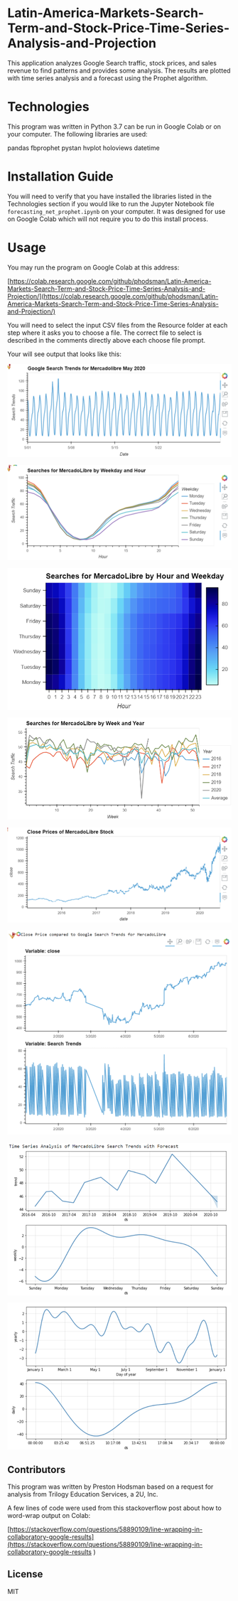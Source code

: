 # Latin-America-Markets-Search-Term-and-Stock-Price-Time-Series-Analysis-and-Projection
This application analyzes Google Search traffic, stock prices, and sales revenue to find patterns and provides some analysis. The results are plotted with time series analysis and a forecast using the Prophet algorithm.

# Technologies

This program was written in Python 3.7 can be run in Google Colab or on your computer.
The following libraries are used:

pandas
fbprophet
pystan
hvplot
holoviews
datetime

# Installation Guide

You will need to verify that you have installed the libraries listed in the Technologies section if you would like to run the Jupyter Notebook file
`forecasting_net_prophet.ipynb` on your computer. It was designed for use on Google Colab which will not require you to do this install process. 

# Usage

You may run the program on Google Colab at this address:

[https://colab.research.google.com/github/phodsman/Latin-America-Markets-Search-Term-and-Stock-Price-Time-Series-Analysis-and-Projection/](https://colab.research.google.com/github/phodsman/Latin-America-Markets-Search-Term-and-Stock-Price-Time-Series-Analysis-and-Projection/)

You will need to select the input CSV files from the Resource folder at each step where it asks you to choose a file. The correct file to select is described in the comments directly above each choose file prompt.

Your will see output that looks like this:

![](https://github.com/phodsman/Latin-America-Markets-Search-Term-and-Stock-Price-Time-Series-Analysis-and-Projection/blob/main/Screenshot%202021-12-03%20153637.png?raw=true)

![](https://github.com/phodsman/Latin-America-Markets-Search-Term-and-Stock-Price-Time-Series-Analysis-and-Projection/blob/main/Screenshot%202021-12-03%20153722.png?raw=true)

![](https://github.com/phodsman/Latin-America-Markets-Search-Term-and-Stock-Price-Time-Series-Analysis-and-Projection/blob/main/Screenshot%202021-12-03%20153747.png?raw=true)

![](https://github.com/phodsman/Latin-America-Markets-Search-Term-and-Stock-Price-Time-Series-Analysis-and-Projection/blob/main/Screenshot%202021-12-03%20153807.png)

![](https://github.com/phodsman/Latin-America-Markets-Search-Term-and-Stock-Price-Time-Series-Analysis-and-Projection/blob/main/Screenshot%202021-12-03%20153826.png?raw=true)

![](https://github.com/phodsman/Latin-America-Markets-Search-Term-and-Stock-Price-Time-Series-Analysis-and-Projection/blob/main/Screenshot%202021-12-03%20153851.png?raw=true)

![](https://github.com/phodsman/Latin-America-Markets-Search-Term-and-Stock-Price-Time-Series-Analysis-and-Projection/blob/main/Screenshot%202021-12-03%20153934.png?raw=true)

![](https://github.com/phodsman/Latin-America-Markets-Search-Term-and-Stock-Price-Time-Series-Analysis-and-Projection/blob/main/Screenshot%202021-12-03%20153951.png?raw=true)

## Contributors
This program was written by Preston Hodsman based on a request for analysis from Trilogy Education Services, a 2U, Inc.

A few lines of code were used from this stackoverflow post about how to word-wrap output on Colab:

[https://stackoverflow.com/questions/58890109/line-wrapping-in-collaboratory-google-results](https://stackoverflow.com/questions/58890109/line-wrapping-in-collaboratory-google-results
)

## License
MIT

